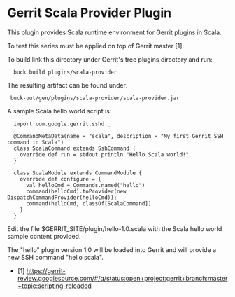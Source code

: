 Gerrit Scala Provider Plugin
=============================

This plugin provides Scala runtime environment for Gerrit plugins in Scala.

To test this series must be applied on top of Gerrit master [1].

To build link this directory under Gerrit's tree plugins directory and run:

```
  buck build plugins/scala-provider
```

The resulting artifact can be found under:

```
 buck-out/gen/plugins/scala-provider/scala-provider.jar
```

A sample Scala hello world script is:
```
  import com.google.gerrit.sshd._

  @CommandMetaData(name = "scala", description = "My first Gerrit SSH command in Scala")
  class ScalaCommand extends SshCommand {
    override def run = stdout println "Hello Scala world!"
  }

  class ScalaModule extends CommandModule {
    override def configure = {
      val helloCmd = Commands.named("hello")
      command(helloCmd).toProvider(new DispatchCommandProvider(helloCmd));
      command(helloCmd, classOf[ScalaCommand])
    }
  }
```

Edit the file $GERRIT_SITE/plugin/hello-1.0.scala with the Scala hello world 
sample content provided.

The "hello" plugin version 1.0 will be loaded into Gerrit and will provide a new
SSH command "hello scala".

* [1] https://gerrit-review.googlesource.com/#/q/status:open+project:gerrit+branch:master+topic:scripting-reloaded
